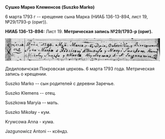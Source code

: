 **Сушко Марко Клеменсов (Suszko Marko)**

6 марта 1793 г -- крещение сына Марка (НИАБ 136-13-894, лист 19,
№29/1793-р (ориг)).

**НИАБ 136-13-894:** Лист 19. **Метрическая запись №29/1793-р (ориг).**

![](./media/b2860360549fbd02e1a64244b09b4aac43917e78.png)

Дедиловичская Покровская церковь. 6 марта 1793 года. Метрическая запись
о крещении.

Suszko Marko -- сын родителей с деревни Заречье.

Suszko Klemens -- отец.

Suszkowa Maryia -- мать.

Suszko Mikołay - кум.

Krywcowa Anna - кума.

Jazgunowicz Antoni -- ксёндз.
